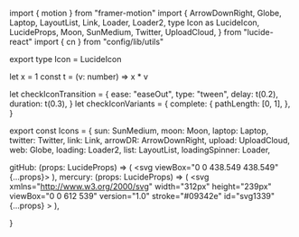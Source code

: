 import { motion } from "framer-motion"
import {
  ArrowDownRight,
  Globe,
  Laptop,
  LayoutList,
  Link,
  Loader,
  Loader2,
  type Icon as LucideIcon,
  LucideProps,
  Moon,
  SunMedium,
  Twitter,
  UploadCloud,
} from "lucide-react"
import { cn } from "config/lib/utils"

export type Icon = LucideIcon

let x = 1
const t = (v: number) => x * v

let checkIconTransition = {
  ease: "easeOut",
  type: "tween",
  delay: t(0.2),
  duration: t(0.3),
}
let checkIconVariants = {
  complete: {
    pathLength: [0, 1],
  },
}

export const Icons = {
  sun: SunMedium,
  moon: Moon,
  laptop: Laptop,
  twitter: Twitter,
  link: Link,
  arrowDR: ArrowDownRight,
  upload: UploadCloud,
  web: Globe,
  loading: Loader2,
  list: LayoutList,
  loadingSpinner: Loader,

  gitHub: (props: LucideProps) => (
    <svg viewBox="0 0 438.549 438.549" {...props}>
      <path
        fill="currentColor"
        d="M409.132 114.573c-19.608-33.596-46.205-60.194-79.798-79.8-33.598-19.607-70.277-29.408-110.063-29.408-39.781 0-76.472 9.804-110.063 29.408-33.596 19.605-60.192 46.204-79.8 79.8C9.803 148.168 0 184.854 0 224.63c0 47.78 13.94 90.745 41.827 128.906 27.884 38.164 63.906 64.572 108.063 79.227 5.14.954 8.945.283 11.419-1.996 2.475-2.282 3.711-5.14 3.711-8.562 0-.571-.049-5.708-.144-15.417a2549.81 2549.81 0 01-.144-25.406l-6.567 1.136c-4.187.767-9.469 1.092-15.846 1-6.374-.089-12.991-.757-19.842-1.999-6.854-1.231-13.229-4.086-19.13-8.559-5.898-4.473-10.085-10.328-12.56-17.556l-2.855-6.57c-1.903-4.374-4.899-9.233-8.992-14.559-4.093-5.331-8.232-8.945-12.419-10.848l-1.999-1.431c-1.332-.951-2.568-2.098-3.711-3.429-1.142-1.331-1.997-2.663-2.568-3.997-.572-1.335-.098-2.43 1.427-3.289 1.525-.859 4.281-1.276 8.28-1.276l5.708.853c3.807.763 8.516 3.042 14.133 6.851 5.614 3.806 10.229 8.754 13.846 14.842 4.38 7.806 9.657 13.754 15.846 17.847 6.184 4.093 12.419 6.136 18.699 6.136 6.28 0 11.704-.476 16.274-1.423 4.565-.952 8.848-2.383 12.847-4.285 1.713-12.758 6.377-22.559 13.988-29.41-10.848-1.14-20.601-2.857-29.264-5.14-8.658-2.286-17.605-5.996-26.835-11.14-9.235-5.137-16.896-11.516-22.985-19.126-6.09-7.614-11.088-17.61-14.987-29.979-3.901-12.374-5.852-26.648-5.852-42.826 0-23.035 7.52-42.637 22.557-58.817-7.044-17.318-6.379-36.732 1.997-58.24 5.52-1.715 13.706-.428 24.554 3.853 10.85 4.283 18.794 7.952 23.84 10.994 5.046 3.041 9.089 5.618 12.135 7.708 17.705-4.947 35.976-7.421 54.818-7.421s37.117 2.474 54.823 7.421l10.849-6.849c7.419-4.57 16.18-8.758 26.262-12.565 10.088-3.805 17.802-4.853 23.134-3.138 8.562 21.509 9.325 40.922 2.279 58.24 15.036 16.18 22.559 35.787 22.559 58.817 0 16.178-1.958 30.497-5.853 42.966-3.9 12.471-8.941 22.457-15.125 29.979-6.191 7.521-13.901 13.85-23.131 18.986-9.232 5.14-18.182 8.85-26.84 11.136-8.662 2.286-18.415 4.004-29.263 5.146 9.894 8.562 14.842 22.077 14.842 40.539v60.237c0 3.422 1.19 6.279 3.572 8.562 2.379 2.279 6.136 2.95 11.276 1.995 44.163-14.653 80.185-41.062 108.068-79.226 27.88-38.161 41.825-81.126 41.825-128.906-.01-39.771-9.818-76.454-29.414-110.049z"
      ></path>
    </svg>
  ),
  mercury: (props: LucideProps) => (
    <svg
      xmlns="http://www.w3.org/2000/svg"
      width="312px"
      height="239px"
      viewBox="0 0 612 539"
      version="1.0"
      stroke="#09342e"
      id="svg1339"
      {...props}
    >
      <defs id="defs1342" />
      <path
        d="M 14.456625,0.0044630784 C -0.25689377,3.3420931 -1.7502908,21.255463 1.3162792,33.468863 C 3.6956699,51.279573 17.106686,68.926373 9.0218199,87.057883 C -3.6356168,112.64337 -2.2623188,143.46795 10.624403,168.67822 C 23.17246,195.43429 47.209701,216.3602 75.297732,225.33506 C 87.612972,231.81909 80.686322,249.48487 66.955952,245.1411 C 54.081552,245.46272 35.84791,244.17577 29.73708,258.33467 C 23.529089,274.04901 42.140506,282.8172 55.017132,283.33294 C 68.829742,282.31642 87.049612,283.86994 81.760692,302.90336 C 82.287312,314.58496 81.709262,333.56426 96.680419,335.91366 C 110.56671,339.06466 118.01385,325.29256 117.81069,313.21016 C 119.06239,302.02256 114.1895,280.43597 132.47949,283.87235 C 145.95367,283.76225 163.96136,283.03934 170.74189,269.28898 C 175.49053,253.64417 158.14737,244.65819 144.87809,245.39849 C 135.82885,244.3699 116.05773,248.83439 118.48618,233.83475 C 124.3543,219.22433 144.67174,221.31388 154.7829,210.22146 C 189.76836,185.08265 210.67872,136.27985 194.08514,94.726473 C 186.69175,81.975503 187.22425,66.898443 193.13303,53.728113 C 197.47342,38.907583 204.60459,21.328723 195.83018,6.7943631 C 186.16079,-7.9576469 168.7184,4.8689031 166.19868,18.090233 C 162.34593,29.740993 161.58023,50.222533 144.55628,38.384783 C 117.21546,25.941423 84.822872,25.290213 57.350792,37.717933 C 47.696329,42.956483 37.027609,43.782883 37.322425,29.779723 C 34.056703,18.278763 29.598244,-0.46608692 14.456625,0.0044630784 z M 111.03847,63.839023 C 142.71746,68.533963 166.26701,99.940933 163.45116,131.53816 C 162.471,159.34504 140.65041,182.99938 114.13875,189.50706 C 90.406072,196.3156 64.088442,184.30613 49.164372,165.66873 C 25.576527,135.98382 36.237279,86.693763 70.553582,70.094533 C 82.926732,63.413093 97.277729,61.986873 111.03847,63.839023 z "
        id="path1374"
      />
    </svg>
  ),

}
